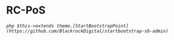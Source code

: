 # RC-PoS
*```php $this->extends theme.[StartBootstrapPoint](https://github.com/BlackrockDigital/startbootstrap-sb-admin) ```*
